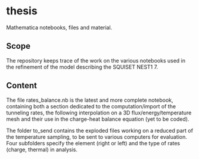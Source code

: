 # thesis

Mathematica notebooks, files and material.

## Scope

The repository keeps trace of the work on the various notebooks used in the refinement of the model describing the SQUISET NEST1 7.

## Content

The file rates_balance.nb is the latest and more complete notebook, containing both a section dedicated to the computation/import of the tunneling rates, the following interpolation on a 3D flux/energy/temperature mesh and their use in the charge-heat balance equation (yet to be coded).

The folder to_send contains the exploded files working on a reduced part of the temperature sampling, to be sent to various computers for evaluation. Four subfolders specify the element (right or left) and the type of rates (charge, thermal) in analysis.

